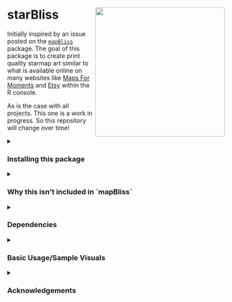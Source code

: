 # starBliss  <a href='https://github.com/benyamindsmith/starBliss'><img src='https://github.com/benyamindsmith/starBliss/blob/main/starBliss.png' align="right" height="300" /></a>

Initially inspired by an issue posted on the [`mapBliss`](https://github.com/benyamindsmith/mapBliss/issues/10) package. The goal of this package is to create print quality starmap art similar to what is available online on many websites like [Maps For Moments](https://mapsformoments.co.uk) and [Etsy](https://www.etsy.com/ca/market/star_map) within the R console.

As is the case with all projects. This one is a work in progress. So this repository will change over time!

<details>
<summary>
<h3>Installing this package</h3>
</summary>

```r
# install.packages("devtools")
devtools::install_github("benyamindsmith/starBliss")
```

</details>

<details>
<summary>
<h3>Why this isn't included in `mapBliss`</h3>
</summary>

The `mapBliss` package utlizes leafleat and creates dynamic maps which can be screenshot to make custom maps. For visualization `starBliss` uses `ggplot2` creates static visuals which can be saved by using the `ggsave`. Since the approaches to making visuals were so different, I thought it was best make keep `mapBliss` and `starBliss` seperate in their construction.

</details>


<details>
<summary>
<h3>Dependencies</h3>
</summary>
This package has the following dependencies:
 
 (In no particular order)
 
 * `dplyr`
 
 * `ggplot2` 
 
 * `magrittr`
 
 * `tidygeocoder`
 
 * `sf`
 
 * `lubridate`
 
 * `tibble`
 
 * `grid`
 
</details>


<details>
<summary>
<h3>Basic Usage/Sample Visuals</h3>
</summary>

<details>
<summary>
"Black" Style
</summary>

```r
library(ggplot2)
library(starBliss)
p<- plot_starmap(location= "Toronto, ON, Canada",
             date="2022-01-17",
             style="black",
             line1_text="Toronto",
             line2_text ="January 17th, 2023",
             line3_text="43.6532° N, 79.3832° W")
ggsave('toronto_black.png', plot = p, width = unit(10, 'in'), 
       height = unit(15, 'in'))
```

![](https://raw.githubusercontent.com/benyamindsmith/starBliss/main/toronto_black.png)
</details>

<details>
<summary>
"Green" Style
</summary>

```r
library(ggplot2)
library(starBliss)
p<- plot_starmap(location= "Toronto, ON, Canada",
             date="2022-01-17",
             style="green",
             line1_text="Toronto",
             line2_text ="January 17th, 2023",
             line3_text="43.6532° N, 79.3832° W")
ggsave('toronto_green.png', plot = p, width = unit(10, 'in'), 
       height = unit(15, 'in'))
```

![](https://raw.githubusercontent.com/benyamindsmith/starBliss/main/toronto_green.png)
</details>
</details>

<details>
<summary>
<h3>Acknowledgements</h3>
</summary>
This package is largely based on the heavy lifting done by other talented developers. Among them including: 

* [Kim Fitter](https://github.com/kimnewzealand) for her [Celestial Maps in R](https://kimnewzealand.github.io/2019/02/21/celestial-maps/) blog.

* [Allan Cameron](https://stackoverflow.com/users/12500315/allan-cameron) for [supplying the code](https://stackoverflow.com/questions/75064069/creating-star-map-visualizations-based-on-location-and-date/75064359#75064359) which got this started.

*[Bernardo Lares](https://github.com/laresbernardo) for opening up issues!

*[Diego Hernangómez](https://github.com/dieghernan) for helping with the [constellation lines problem](https://stackoverflow.com/questions/75205747/how-to-remove-random-diagonal-lines-from-star-map-vizualizations-produced-by-geo/75212722#75212722).
</details>
